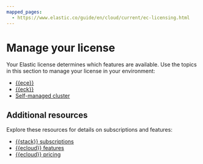 ```yaml
---
mapped_pages:
  - https://www.elastic.co/guide/en/cloud/current/ec-licensing.html
---
```


# Manage your license  

Your Elastic license determines which features are available. Use the topics in this section to manage your license in your environment:  

- [{{ece}}](/deploy-manage/license/manage-your-license-in-ece.md)  
- [{{eck}}](/deploy-manage/license/manage-your-license-in-eck.md)  
- [Self-managed cluster](/deploy-manage/license/manage-your-license-in-self-managed-cluster.md)  

## Additional resources  

Explore these resources for details on subscriptions and features:

- [{{stack}} subscriptions](https://www.elastic.co/subscriptions)  
- [{{ecloud}} features](https://www.elastic.co/subscriptions/cloud)  
- [{{ecloud}} pricing](https://www.elastic.co/pricing)  
